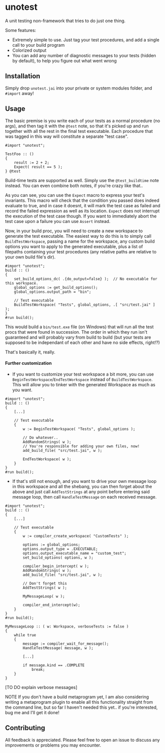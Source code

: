 # unotest

A unit testing non-framework that tries to do just one thing.

Some features:
- Extremely simple to use. Just tag your test procedures, and add a single call to your build program
- Colorized output
- You can add any number of diagnostic messages to your tests (hidden by default), to help you figure out what went wrong

## Installation

Simply drop `unotest.jai` into your private or system modules folder, and `#import` away!

## Usage

The basic premise is you write each of your tests as a normal procedure (no args), and then tag it with the `@test` note, so that it's picked up and run together with all the rest in the final test executable. Each procedure that was tagged in this way will constitute a separate "test case".
```jai
#import "unotest";

TestFoo :: ()
{
    result := 2 + 2;
    Expect( result == 5 );
} @test
```

Build-time tests are supported as well. Simply use the `@test_buildtime` note instead. You can even combine both notes, if you're crazy like that..

As you can see, you can use the `Expect` macro to express your test's invariants. This macro will check that the condition you passed does indeed evaluate to true, and in case it doesnt, it will mark the test case as failed and record the failed expression as well as its location. `Expect` does not interrupt the execution of the test case though. If you want to immediately abort the test case upon a failure you can use `Assert` instead.

Now, in your build proc, you will need to create a new workspace to generate the test executable. The easiest way to do this is to simply call `BuildTestWorkspace`, passing a name for the workspace, any custom build options you want to apply to the generated executable, plus a list of filepaths containing your test procedures (any relative paths are relative to your own build file's dir).
```jai
#import "unotest";
build :: ()
{
    set_build_options_dc( .{do_output=false} );  // No executable for this workspace.
    global_options := get_build_options();
    global_options.output_path = "bin";

    // Test executable
    BuildTestWorkspace( "Tests", global_options, .[ "src/test.jai" ] );
}
#run build();
```
This would build a `bin/test.exe` file (on Windows) that will run all the test procs that were found in succession. The order in which they run isn't guaranteed and will probably vary from build to build (but your tests are supposed to be independant of each other and have no side effects, right!?)

That's basically it, really.

#### Further customization

- If you want to customize your test workspace a bit more, you can use `BeginTestWorkspace`/`EndTestWorkspace` instead of `BuildTestWorkspace`. This will allow you to tinker with the generated Workspace as much as you want.
```jai
#import "unotest";
build :: ()
{
    [...]

    // Test executable
    {
        w := BeginTestWorkspace( "Tests", global_options );

        // Do whatever..
        AddRandomStrings( w );
        // You're responsible for adding your own files, now!
        add_build_file( "src/test.jai", w );

        EndTestWorkspace( w );
    }
}
#run build();
```
- If that's still not enough, and you want to drive your own message loop in this workspace and all the shebang, you can then forget about the above and just call `AddTestStrings` at any point before entering said message loop, then call `HandleTestMessage` on each received message.
```jai
#import "unotest";
build :: ()
{
    [...]

    // Test executable
    {
        w := compiler_create_workspace( "CustomTests" );

        options := global_options;
        options.output_type = .EXECUTABLE;
        options.output_executable_name = "custom_test";
        set_build_options( options, w );

        compiler_begin_intercept( w );
        AddRandomStrings( w );
        add_build_file( "src/test.jai", w );

        // Don't forget this
        AddTestStrings( w );

        MyMessageLoop( w );

        compiler_end_intercept(w);
    }
}
#run build();

MyMessageLoop :: ( w: Workspace, verboseTests := false )
{
    while true
    {
        message := compiler_wait_for_message();
        HandleTestMessage( message, w );

        [...]

        if message.kind == .COMPLETE
            break;
    }
}
```

[TO DO explain verbose messages]

NOTE If you don't have a build metaprogram yet, I am also considering writing a metaprogram plugin to enable all this functionality straight from the command line, but so far I haven't needed this yet.. if you're interested, bug me and I'll get it done!

## Contributing

All feedback is appreciated. Please feel free to open an issue to discuss any improvements or problems you may encounter.

